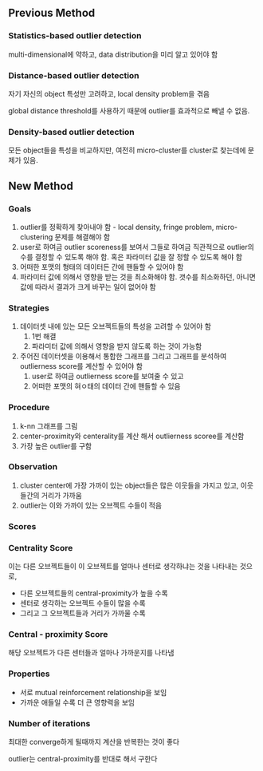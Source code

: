 ## Previous Method

### Statistics-based outlier detection

multi-dimensional에 약하고, data distribution을 미리 알고 있어야 함

### Distance-based outlier detection

자기 자신의 object 특성만 고려하고, local density problem을 겪음

global distance threshold를 사용하기 때문에 outlier를 효과적으로 빼낼 수 없음.

### Density-based outlier detection

모든 object들을 특성을 비교하지만, 여전히 micro-cluster를 cluster로 찾는데에 문제가 있음.

## New Method

### Goals

1. outlier를 정확하게 찾아내야 함 - local density, fringe problem, micro-clustering 문제를 해결해야 함
2. user로 하여금 outlier scoreness를 보여서 그들로 하여금 직관적으로 outlier의 수를 결정할 수 있도록 해야 함. 혹은 파라미터 값을 잘 정할 수 있도록 해야 함
3. 어떠한 포맷의 형태의 데이터든 간에 핸들할 수 있어야 함
4. 파라미터 값에 의해서 영향을 받는 것을 최소화해야 함. 갯수를 최소화하던, 아니면 값에 따라서 결과가 크게 바꾸는 일이 없어야 함

### Strategies

1. 데이터셋 내에 있는 모든 오브젝트들의 특성을 고려할 수 있어야 함 
    1. 1번 해결
    2. 파라미터 값에 의해서 영향을 받지 않도록 하는 것이 가능함
2. 주어진 데이터셋을 이용해서 통합한 그래프를 그리고 그래프를 분석하여 outlierness score를 계산할 수 있어야 함
    1. user로 하여금 outlierness score를 보여줄 수 있고
    2. 어떠한 포맷의 혀ㅇ태의 데이터 간에 핸들할 수 있음 

### Procedure

1. k-nn 그래프를 그림
2. center-proximity와 centerality를 계산 해서 outlierness scoree를 계산함 
3. 가장 높은 outlier를 구함 

### Observation

1. cluster center에 가장 가까이 있는 object들은 많은 이웃들을 가지고 있고, 이웃들간의 거리가 가까움
2. outlier는 이와 가까이 있는 오브젝트 수들이 적음

### Scores

### Centrality Score

이는 다른 오브젝트들이 이 오브젝트를 얼마나 센터로 생각하냐는 것을 나타내는 것으로,

- 다른 오브젝트들의 central-proximity가 높을 수록
- 센터로 생각하는 오브젝트 수들이 많을 수록
- 그리고 그 오브젝트들과 거리가 가까울 수록

### Central - proximity Score

해당 오브젝트가 다른 센터들과 얼마나 가까운지를 나타냄 

### Properties

- 서로 mutual reinforcement relationship을 보임
- 가까운 애들일 수록 더 큰 영향력을 보임

### Number of iterations

최대한 converge하게 될때까지 계산을 반복한는 것이 좋다

outlier는 central-proximity를 반대로 해서 구한다

###
